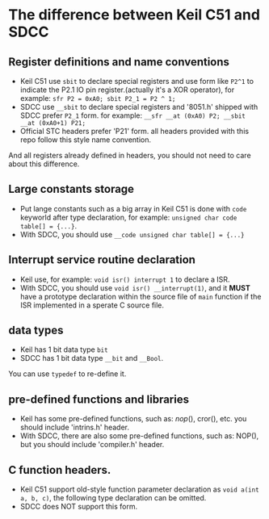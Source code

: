 # The difference between Keil C51 and SDCC

## Register definitions and name conventions
* Keil C51 use `sbit` to declare special registers and use form like `P2^1` to indicate the P2.1 IO pin register.(actually it's a XOR operator), 
for example: `sfr P2 = 0xA0; sbit P2_1 = P2 ^ 1;`
* SDCC use `__sbit` to declare special registers and '8051.h' shipped with SDCC prefer `P2_1` form. 
for example: `__sfr __at (0xA0) P2; __sbit __at (0xA0+1) P21;`
* Official STC headers prefer 'P21' form. all headers provided with this repo follow this style name convention.

And all registers already defined in headers, you should not need to care about this difference.

## Large constants storage
* Put lange constants such as a big array in Keil C51 is done with `code` keyworld after type declaration, for example: `unsigned char code table[] = {...}`.
* With SDCC, you should use `__code unsigned char table[] = {...}`

## Interrupt service routine declaration
* Keil use, for example: `void isr() interrupt 1` to declare a ISR.
* With SDCC, you should use `void isr() __interrupt(1)`, and it **MUST** have a prototype declaration 
within the source file of `main` function if the ISR implemented in a sperate C source file.

## data types
* Keil has 1 bit data type `bit`
* SDCC has 1 bit data type `__bit` and `__Bool`.

You can use `typedef` to re-define it.

## pre-defined functions and libraries
* Keil has some pre-defined functions, such as: _nop_(), cror(), etc. you should include 'intrins.h' header.
* With SDCC, there are also some pre-defined functions, such as: NOP(), but you should include 'compiler.h' header.

## C function headers.
* Keil C51 support old-style function parameter declaration as `void a(int a, b, c)`, the following type declaration can be omitted.
* SDCC does NOT support this form.
